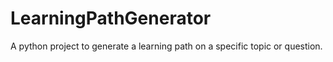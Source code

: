 # LearningPathGenerator
A python project to generate a learning path on a specific topic or question.
